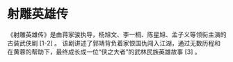 # 射雕英雄传
《射雕英雄传》是由蒋家骏执导，杨旭文、李一桐、陈星旭、孟子义等领衔主演的古装武侠剧 [1-2]  。
该剧讲述了郭靖背负着家恨国仇闯入江湖，通过无数历程和在黄蓉的帮助下，最终成长成一位“侠之大者”的武林民族英雄故事 [3]  。

